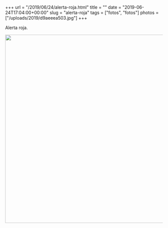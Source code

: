 +++
url = "/2019/06/24/alerta-roja.html"
title = ""
date = "2019-06-24T17:04:00+00:00"
slug = "alerta-roja"
tags = ["fotos", "fotos"]
photos = ["/uploads/2019/d9aeeea503.jpg"]
+++

Alerta roja.

<img src="/uploads/2019/d9aeeea503.jpg" width="600" height="600" alt="" />
